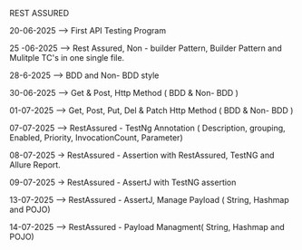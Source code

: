 REST ASSURED 

20-06-2025 --> First API Testing Program

25 -06-2025  --> Rest Assured, Non - builder Pattern, Builder Pattern and Mulitple TC's in one single file.

28-6-2025  --> BDD and Non- BDD style

30-06-2025 --> Get & Post,  Http Method ( BDD & Non- BDD )

01-07-2025 --> Get, Post, Put, Del & Patch Http Method ( BDD & Non- BDD )

07-07-2025 --> RestAssured - TestNg Annotation ( Description, grouping, Enabled, Priority, InvocationCount, Parameter)

08-07-2025 -> RestAssured - Assertion with RestAssured, TestNG and Allure Report.

09-07-2025 -> RestAssured - AssertJ with TestNG assertion

13-07-2025  --> RestAssured - AssertJ, Manage Payload ( String, Hashmap and POJO)

14-07-2025  --> RestAssured - Payload Managment( String, Hashmap and POJO)

